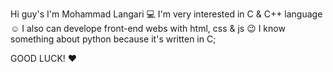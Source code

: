 Hi guy's I'm Mohammad Langari 💻
I'm very interested in C & C++ language ☺️
I also can develope front-end webs with html, css & js 😉
I know something about python because it's written in C;

GOOD LUCK! ❤️
